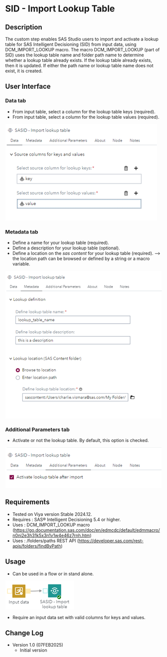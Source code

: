 # SID - Import Lookup Table

## Description

The custom step enables SAS Studio users to import and activate a lookup table for SAS Intelligent Decisioning (SID) from input data, using DCM_IMPORT_LOOKUP macro. 
The macro DCM_IMPORT_LOOKUP (part of SID) uses the lookup table name and folder path name to determine whether a lookup table already exists. If the lookup table already exists, then it is updated. If either the path name or lookup table name does not exist, it is created.

## User Interface

### Data tab ###

   * From input table, select a column for the lookup table keys (required).
   * From input table, select a column for the lookup table values (required).
   
   <kbd>![](img/_sasid_ilt_data.png)</kbd>

### Metadata tab ###

   * Define a name for your lookup table (required).
   * Define a description for your lookup table (optional).
   * Define a location on the _sas content_ for your lookup table (required).
		--> the location path can be browsed or defined by a string or a macro variable. 
		
   <kbd>![](img/_sasid_ilt_metadata.png)</kbd>

### Additional Parameters tab ###

   * Activate or not the lookup table. By default, this option is checked. 
   
   <kbd>![](img/_sasid_ilt_addparam.png)</kbd>

## Requirements

* Tested on Viya version Stable 2024.12.
* Requires : SAS® Intelligent Decisioning 5.4 or higher.
* Uses : DCM_IMPORT_LOOKUP macro (https://go.documentation.sas.com/doc/en/edmcdc/default/edmmacro/n0ni2e3h31k5x3n1v1w4e46z7rnh.htm)
* Uses : <viyahost>/folders/paths REST API (https://developer.sas.com/rest-apis/folders/findByPath)

## Usage

   * Can be used in a flow or in stand alone.
   
   <kbd>![](img/_sasid_ilt_flow_usage.png)</kbd>
	
   * Require an input data set with valid columns for keys and values. 

## Change Log

* Version 1.0 (07FEB2025) 
    * Initial version 
